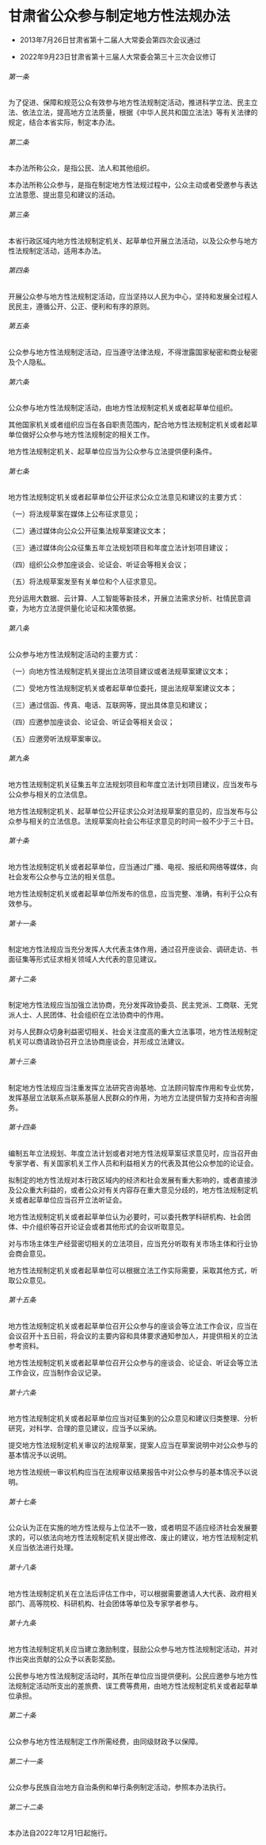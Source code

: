 # 甘肃省公众参与制定地方性法规办法

- 2013年7月26日甘肃省第十二届人大常委会第四次会议通过

- 2022年9月23日甘肃省第十三届人大常委会第三十三次会议修订

<!-- INFO END -->

###### 第一条

为了促进、保障和规范公众有效参与地方性法规制定活动，推进科学立法、民主立法、依法立法，提高地方立法质量，根据《中华人民共和国立法法》等有关法律的规定，结合本省实际，制定本办法。

###### 第二条

本办法所称公众，是指公民、法人和其他组织。

本办法所称公众参与，是指在制定地方性法规过程中，公众主动或者受邀参与表达立法意愿、提出意见和建议的活动。

###### 第三条

本省行政区域内地方性法规制定机关、起草单位开展立法活动，以及公众参与地方性法规制定活动，适用本办法。

###### 第四条

开展公众参与地方性法规制定活动，应当坚持以人民为中心，坚持和发展全过程人民民主，遵循公开、公正、便利和有序的原则。

###### 第五条

公众参与地方性法规制定活动，应当遵守法律法规，不得泄露国家秘密和商业秘密及个人隐私。

###### 第六条

公众参与地方性法规制定活动，由地方性法规制定机关或者起草单位组织。

其他国家机关或者组织应当在各自职责范围内，配合地方性法规制定机关或者起草单位做好公众参与地方性法规制定的相关工作。

地方性法规制定机关、起草单位应当为公众参与立法提供便利条件。

###### 第七条

地方性法规制定机关或者起草单位公开征求公众立法意见和建议的主要方式：

（一）将法规草案在媒体上公布征求意见；

（二）通过媒体向公众公开征集法规草案建议文本；

（三）通过媒体向公众征集五年立法规划项目和年度立法计划项目建议；

（四）组织公众参加座谈会、论证会、听证会等相关会议；

（五）将法规草案发至有关单位和个人征求意见。

充分运用大数据、云计算、人工智能等新技术，开展立法需求分析、社情民意调查，为地方立法提供量化论证和决策依据。

###### 第八条

公众参与地方性法规制定活动的主要方式：

（一）向地方性法规制定机关提出立法项目建议或者法规草案建议文本；

（二）受地方性法规制定机关或者起草单位委托，提出法规草案建议文本；

（三）通过信函、传真、电话、互联网等，提出具体意见和建议；

（四）应邀参加座谈会、论证会、听证会等相关会议；

（五）应邀旁听法规草案审议。

###### 第九条

地方性法规制定机关征集五年立法规划项目和年度立法计划项目建议，应当发布与公众参与相关的立法信息。

地方性法规制定机关、起草单位公开征求公众对法规草案的意见的，应当发布与公众参与相关的立法信息。法规草案向社会公布征求意见的时间一般不少于三十日。

###### 第十条

地方性法规制定机关或者起草单位，应当通过广播、电视、报纸和网络等媒体，向社会发布公众参与立法的相关信息。

地方性法规制定机关或者起草单位所发布的信息，应当完整、准确，有利于公众有效参与。

###### 第十一条

制定地方性法规应当充分发挥人大代表主体作用，通过召开座谈会、调研走访、书面征集等形式征求相关领域人大代表的意见建议。

###### 第十二条

制定地方性法规应当加强立法协商，充分发挥政协委员、民主党派、工商联、无党派人士、人民团体、社会组织在立法协商中的作用。

对与人民群众切身利益密切相关、社会关注度高的重大立法事项，地方性法规制定机关可以商请政协召开立法协商座谈会，并形成立法建议。

###### 第十三条

制定地方性法规应当注重发挥立法研究咨询基地、立法顾问智库作用和专业优势，发挥基层立法联系点联系基层人民群众的作用，为地方立法提供智力支持和咨询服务。

###### 第十四条

编制五年立法规划、年度立法计划或者对地方性法规草案征求意见时，应当召开由专家学者、有关国家机关工作人员和利益相关方的代表及其他公众参加的论证会。

拟制定的地方性法规对本行政区域内的经济和社会发展有重大影响的，或者直接涉及公众重大利益的，或者公众对有关内容存在重大意见分歧的，地方性法规制定机关或者起草单位应当召开立法听证会。

地方性法规制定机关或者起草单位认为必要时，可以委托教学科研机构、社会团体、中介组织等召开论证会或者其他形式的会议听取意见。

对与市场主体生产经营密切相关的立法项目，应当充分听取有关市场主体和行业协会商会意见。

地方性法规制定机关或者起草单位可以根据立法工作实际需要，采取其他方式，听取公众意见。

###### 第十五条

地方性法规制定机关或者起草单位召开公众参与的座谈会等立法工作会议，应当在会议召开十五日前，将会议的主要内容和具体要求通知参加人，并提供相关的立法参考资料。

地方性法规制定机关或者起草单位召开公众参与的座谈会、论证会、听证会等立法工作会议，应当制作会议记录。

###### 第十六条

地方性法规制定机关或者起草单位应当对征集到的公众意见和建议归类整理、分析研究，对科学、合理的意见建议，应当予以采纳。

提交地方性法规制定机关审议的法规草案，提案人应当在草案说明中对公众参与的基本情况予以说明。

地方性法规统一审议机构应当在法规审议结果报告中对公众参与的基本情况予以说明。

###### 第十七条

公众认为正在实施的地方性法规与上位法不一致，或者明显不适应经济社会发展要求的，可以依法向地方性法规制定机关提出修改、废止的建议，地方性法规制定机关应当依法进行处理。

###### 第十八条

地方性法规制定机关在立法后评估工作中，可以根据需要邀请人大代表、政府相关部门、高等院校、科研机构、社会团体等单位及专家学者参与。

###### 第十九条

地方性法规制定机关应当建立激励制度，鼓励公众参与地方性法规制定活动，并对作出突出贡献的公众予以表彰奖励。

公民参与地方性法规制定活动时，其所在单位应当提供便利。公民应邀参与地方性法规制定活动所支出的差旅费、误工费等费用，由地方性法规制定机关或者起草单位承担。

###### 第二十条

公众参与地方性法规制定工作所需经费，由同级财政予以保障。

###### 第二十一条

公众参与民族自治地方自治条例和单行条例制定活动，参照本办法执行。

###### 第二十二条

本办法自2022年12月1日起施行。
